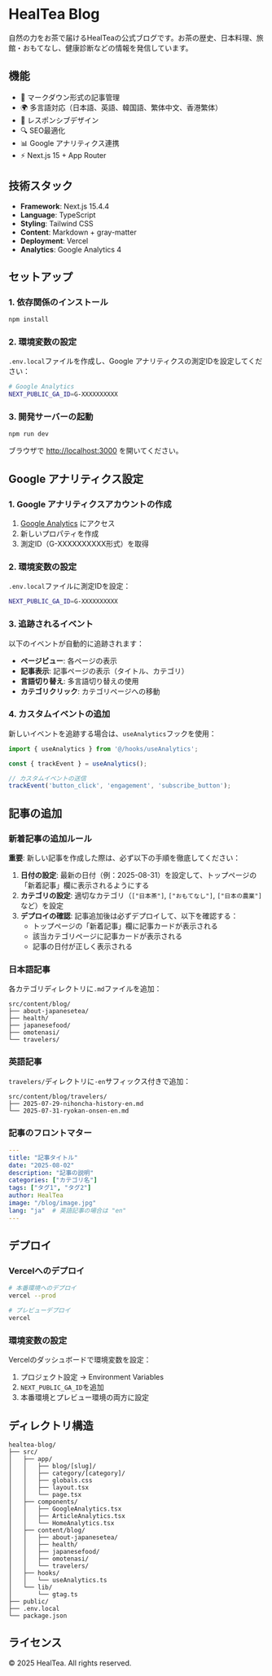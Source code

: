 # HealTea Blog

自然の力をお茶で届けるHealTeaの公式ブログです。お茶の歴史、日本料理、旅館・おもてなし、健康診断などの情報を発信しています。

## 機能

- 📝 マークダウン形式の記事管理
- 🌍 多言語対応（日本語、英語、韓国語、繁体中文、香港繁体）
- 📱 レスポンシブデザイン
- 🔍 SEO最適化
- 📊 Google アナリティクス連携
- ⚡ Next.js 15 + App Router

## 技術スタック

- **Framework**: Next.js 15.4.4
- **Language**: TypeScript
- **Styling**: Tailwind CSS
- **Content**: Markdown + gray-matter
- **Deployment**: Vercel
- **Analytics**: Google Analytics 4

## セットアップ

### 1. 依存関係のインストール

```bash
npm install
```

### 2. 環境変数の設定

`.env.local`ファイルを作成し、Google アナリティクスの測定IDを設定してください：

```bash
# Google Analytics
NEXT_PUBLIC_GA_ID=G-XXXXXXXXXX
```

### 3. 開発サーバーの起動

```bash
npm run dev
```

ブラウザで [http://localhost:3000](http://localhost:3000) を開いてください。

## Google アナリティクス設定

### 1. Google アナリティクスアカウントの作成

1. [Google Analytics](https://analytics.google.com/) にアクセス
2. 新しいプロパティを作成
3. 測定ID（G-XXXXXXXXXX形式）を取得

### 2. 環境変数の設定

`.env.local`ファイルに測定IDを設定：

```bash
NEXT_PUBLIC_GA_ID=G-XXXXXXXXXX
```

### 3. 追跡されるイベント

以下のイベントが自動的に追跡されます：

- **ページビュー**: 各ページの表示
- **記事表示**: 記事ページの表示（タイトル、カテゴリ）
- **言語切り替え**: 多言語切り替えの使用
- **カテゴリクリック**: カテゴリページへの移動

### 4. カスタムイベントの追加

新しいイベントを追跡する場合は、`useAnalytics`フックを使用：

```typescript
import { useAnalytics } from '@/hooks/useAnalytics';

const { trackEvent } = useAnalytics();

// カスタムイベントの送信
trackEvent('button_click', 'engagement', 'subscribe_button');
```

## 記事の追加

### 新着記事の追加ルール

**重要**: 新しい記事を作成した際は、必ず以下の手順を徹底してください：

1. **日付の設定**: 最新の日付（例：2025-08-31）を設定して、トップページの「新着記事」欄に表示されるようにする
2. **カテゴリの設定**: 適切なカテゴリ（`["日本茶"]`, `["おもてなし"]`, `["日本の農業"]`など）を設定
3. **デプロイの確認**: 記事追加後は必ずデプロイして、以下を確認する：
   - トップページの「新着記事」欄に記事カードが表示される
   - 該当カテゴリページに記事カードが表示される
   - 記事の日付が正しく表示される

### 日本語記事

各カテゴリディレクトリに`.md`ファイルを追加：

```
src/content/blog/
├── about-japanesetea/
├── health/
├── japanesefood/
├── omotenasi/
└── travelers/
```

### 英語記事

`travelers/`ディレクトリに`-en`サフィックス付きで追加：

```
src/content/blog/travelers/
├── 2025-07-29-nihoncha-history-en.md
└── 2025-07-31-ryokan-onsen-en.md
```

### 記事のフロントマター

```yaml
---
title: "記事タイトル"
date: "2025-08-02"
description: "記事の説明"
categories: ["カテゴリ名"]
tags: ["タグ1", "タグ2"]
author: HealTea
image: "/blog/image.jpg"
lang: "ja"  # 英語記事の場合は "en"
---
```

## デプロイ

### Vercelへのデプロイ

```bash
# 本番環境へのデプロイ
vercel --prod

# プレビューデプロイ
vercel
```

### 環境変数の設定

Vercelのダッシュボードで環境変数を設定：

1. プロジェクト設定 → Environment Variables
2. `NEXT_PUBLIC_GA_ID`を追加
3. 本番環境とプレビュー環境の両方に設定

## ディレクトリ構造

```
healtea-blog/
├── src/
│   ├── app/
│   │   ├── blog/[slug]/
│   │   ├── category/[category]/
│   │   ├── globals.css
│   │   ├── layout.tsx
│   │   └── page.tsx
│   ├── components/
│   │   ├── GoogleAnalytics.tsx
│   │   ├── ArticleAnalytics.tsx
│   │   └── HomeAnalytics.tsx
│   ├── content/blog/
│   │   ├── about-japanesetea/
│   │   ├── health/
│   │   ├── japanesefood/
│   │   ├── omotenasi/
│   │   └── travelers/
│   ├── hooks/
│   │   └── useAnalytics.ts
│   └── lib/
│       └── gtag.ts
├── public/
├── .env.local
└── package.json
```

## ライセンス

© 2025 HealTea. All rights reserved.
